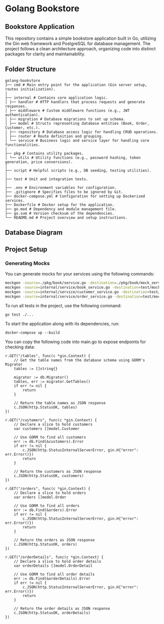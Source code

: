 # Golang Bookstore

## Bookstore Application

This repository contains a simple bookstore application built in Go, utilizing the Gin web framework and PostgreSQL for database management. The project follows a clean architecture approach, organizing code into distinct packages for clarity and maintainability.

## Folder Structure

```
golang-bookstore
├── cmd # Main entry point for the application (Gin server setup, routes initialization).
│
├── internal # Contains core application logic.
│ ├── handler # HTTP handlers that process requests and generate responses.
│ ├── middleware # Custom middleware functions (e.g., JWT authentication).
│ ├── migration # Database migrations to set up schema.
│ ├── model # Structs representing database entities (Book, Order, Customer, etc.).
│ ├── repository # Database access logic for handling CRUD operations.
│ ├── router # Route definition and grouping.
│ └── service # Business logic and service layer for handling core functionalities.
│
├── pkg # Contains utility packages.
│ └── utils # Utility functions (e.g., password hashing, token generation, price conversions).
│
├── script # Helpful scripts (e.g., DB seeding, testing utilities).
│
├── test # Unit and integration tests.
│
├── .env # Environment variables for configuration.
├── .gitignore # Specifies files to be ignored by Git.
├── docker-compose.yml # Configuration for setting up Dockerized services.
├── Dockerfile # Docker setup for the application.
├── go.mod # Dependency and module management file.
├── go.sum # Version checksum of the dependencies.
└── README.md # Project overview and setup instructions.
```

## Database Diagram

## Project Setup

### Generating Mocks

You can generate mocks for your services using the following commands:

```bash
mockgen -source=./pkg/book/service.go -destination=./pkg/book/mock_service.go -package=book
mockgen -source=internal/service/book_service.go -destination=test/mocks/mock_book_service.go -package=mocks
mockgen -source=internal/service/customer_service.go -destination=test/mocks/mock_customer_service.go -package=mocks
mockgen -source=internal/service/order_service.go -destination=test/mocks/mock_order_service.go -package=mocks
```

To run all tests in the project, use the following command:

```
go test ./...
```

To start the application along with its dependencies, run:

```
docker-compose up --build
```

You can copy the following code into main.go to expose endpoints for checking data:

```
r.GET("/tables", func(c *gin.Context) {
	// Get the table names from the database schema using GORM's Migrator
	tables := []string{}

	migrator := db.Migrator()
	tables, err := migrator.GetTables()
	if err != nil {
		return
	}

	// Return the table names as JSON response
	c.JSON(http.StatusOK, tables)
})

r.GET("/customers", func(c *gin.Context) {
	// Declare a slice to hold customers
	var customers []model.Customer

	// Use GORM to find all customers
	err := db.Find(&customers).Error
	if err != nil {
		c.JSON(http.StatusInternalServerError, gin.H{"error": err.Error()})
		return
	}

	// Return the customers as JSON response
	c.JSON(http.StatusOK, customers)
})

r.GET("/orders", func(c *gin.Context) {
	// Declare a slice to hold orders
	var orders []model.Order

	// Use GORM to find all orders
	err := db.Find(&orders).Error
	if err != nil {
		c.JSON(http.StatusInternalServerError, gin.H{"error": err.Error()})
		return
	}

	// Return the orders as JSON response
	c.JSON(http.StatusOK, orders)
})

r.GET("/orderDetails", func(c *gin.Context) {
	// Declare a slice to hold order details
	var orderDetails []model.OrderDetail

	// Use GORM to find all order details
	err := db.Find(&orderDetails).Error
	if err != nil {
		c.JSON(http.StatusInternalServerError, gin.H{"error": err.Error()})
		return
	}

	// Return the order details as JSON response
	c.JSON(http.StatusOK, orderDetails)
})
```
